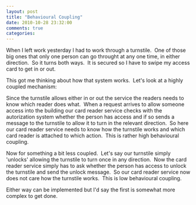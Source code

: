 ```yaml
---
layout: post
title: "Behavioural Coupling"
date: 2010-10-28 23:32:00
comments: true
categories: 
---
```


<p>When I left work yesterday I had to work through a turnstile.&nbsp; One of those big ones that only one person can go throught at any one time, in either direction.&nbsp; So it turns both ways.&nbsp; It is secured so I have to swipe my access card to get in or out.</p>
<p>This got me thinking about how that system works.&nbsp; Let's look at a highly coupled mechanism:</p>
<p>Since the turnstile allows either in or out the service the readers needs to know which reader does what.&nbsp; When a request arrives to allow someone access into the building our card reader service checks with the autorization system whether the person has access and if so sends a message to the turnstile to allow it to turn in the relevant direction.&nbsp; So here our card reader service needs to know how the turnstile works and which card reader is attached to which action.&nbsp; This is rather high behavioural coupling.</p>
<p>Now for something a bit less coupled.&nbsp; Let's say our turnstile simply 'unlocks' allowing the turnstile to turn once in any direction.&nbsp; Now the card reader service simply has to ask whether the person has access to unlock the turnstile and send the unlock message.&nbsp; So our card reader service now does not care how the turnstile works.&nbsp; This is low behavioural coupling.</p>
<p>Either way can be implemented but I'd say the first is somewhat more complex to get done.</p>